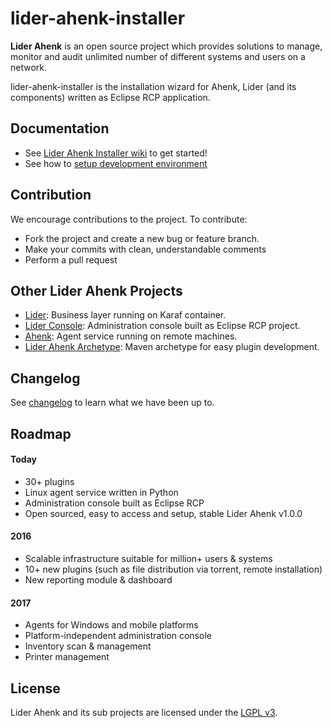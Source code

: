 # lider-ahenk-installer

**Lider Ahenk** is an open source project which provides solutions to manage, monitor and audit unlimited number of different systems and users on a network.

lider-ahenk-installer is the installation wizard for Ahenk, Lider (and its components) written as Eclipse RCP application.

## Documentation

* See [Lider Ahenk Installer wiki](https://github.com/Pardus-Kurumsal/lider-ahenk-installer/wiki) to get started!
* See how to [setup development environment](https://github.com/Pardus-Kurumsal/lider-ahenk-installer/wiki/01.-Setup-Development-Environment)

## Contribution

We encourage contributions to the project. To contribute:

* Fork the project and create a new bug or feature branch.
* Make your commits with clean, understandable comments
* Perform a pull request

## Other Lider Ahenk Projects

* [Lider](https://github.com/Pardus-Kurumsal/lider): Business layer running on Karaf container.
* [Lider Console](https://github.com/Pardus-Kurumsal/lider-console): Administration console built as Eclipse RCP project.
* [Ahenk](https://github.com/Pardus-Kurumsal/ahenk): Agent service running on remote machines.
* [Lider Ahenk Archetype](https://github.com/Pardus-Kurumsal/lider-ahenk-archetype): Maven archetype for easy plugin development.

## Changelog

See [changelog](https://github.com/Pardus-Kurumsal/lider/wiki/Changelog) to learn what we have been up to.

## Roadmap

#### Today

* 30+ plugins
* Linux agent service written in Python
* Administration console built as Eclipse RCP
* Open sourced, easy to access and setup, stable Lider Ahenk v1.0.0

#### 2016

* Scalable infrastructure suitable for million+ users & systems
* 10+ new plugins (such as file distribution via torrent, remote installation)
* New reporting module & dashboard

#### 2017

* Agents for Windows and mobile platforms
* Platform-independent administration console
* Inventory scan & management
* Printer management

## License

Lider Ahenk and its sub projects are licensed under the [LGPL v3](https://github.com/Pardus-Kurumsal/lider-ahenk-installer/blob/master/LICENSE).
